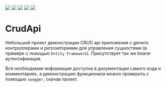 ![](https://img.shields.io/badge/Microsoft.AspNetCore.Authentication.JwtBearer-5.0.16-blueviolet)
![](https://img.shields.io/badge/Npgsql.EntityFrameworkCore.PostgreSQL-6.0.0-informational)
![](https://img.shields.io/badge/Swashbuckle.AspNetCore-5.6.3-blue)
![](https://img.shields.io/badge/InfoLog-1.0.2-blue)
![](https://img.shields.io/badge/Microsoft.IdentityModel.Tokens-6.17.0-blue)

# CrudApi

Небольшой проект демонстрации CRUD api приложения с generic контроллерами и репозиториями для управления сущностями (в примере с поиощью `Entity Framework`).
Присутствует так же bearer аутентификация.

Вся необходимая информация доступна в документации самого кода и комментариях, а демонстрацию функционала можно проверить с помощью `swagger`, скачав проект.
